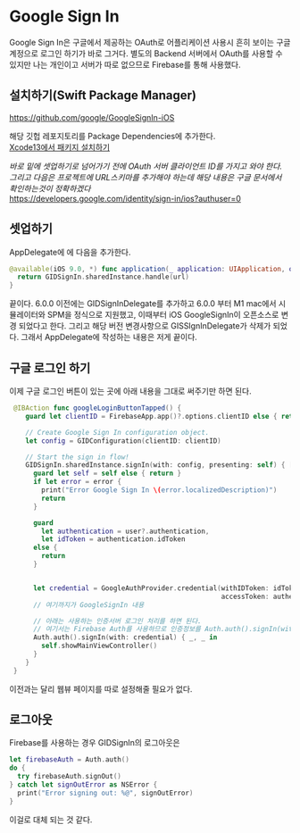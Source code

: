 # Google Sign In
Google Sign In은 구글에서 제공하는 OAuth로 어플리케이션 사용시 흔히 보이는 구글 계정으로 로그인 하기가 바로 그거다.
별도의 Backend 서버에서 OAuth를 사용할 수 있지만 나는 개인이고 서버가 따로 없으므로 Firebase를 통해 사용했다.

## 설치하기(Swift Package Manager)

https://github.com/google/GoogleSignIn-iOS

해당 깃헙 레포지토리를 Package Dependencies에 추가한다. <br>
[Xcode13에서 패키지 설치하기](PackageInstall.md)

*바로 밑에 셋업하기로 넘어가기 전에 OAuth 서버 클라이언트 ID를 가지고 와야 한다.
그리고 다음은 프로젝트에 URL스키마를 추가해야 하는데 해당 내용은 구글 문서에서 확인하는것이 정확하겠다*<br>
https://developers.google.com/identity/sign-in/ios?authuser=0

## 셋업하기
AppDelegate에 에 다음을 추가한다.
```Swift
@available(iOS 9.0, *) func application(_ application: UIApplication, open url: URL, options: [UIApplication.OpenURLOptionsKey: Any]) -> Bool {
  return GIDSignIn.sharedInstance.handle(url)
}
```
끝이다. 6.0.0 이전에는 GIDSignInDelegate를 추가하고 6.0.0 부터 M1 mac에서 시뮬레이터와 SPM을 정식으로 지원했고, 이때부터 iOS GoogleSignIn이 오픈소스로 변경 되었다고 한다.
그리고 해당 버전 변경사항으로 GISSIgnInDelegate가 삭제가 되었다. 그래서 AppDelegate에 작성하는 내용은 저게 끝이다.

## 구글 로그인 하기
이제 구글 로그인 버튼이 있는 곳에 아래 내용을 그대로 써주기만 하면 된다.
```Swift
 @IBAction func googleLoginButtonTapped() {
    guard let clientID = FirebaseApp.app()?.options.clientID else { return }

    // Create Google Sign In configuration object.
    let config = GIDConfiguration(clientID: clientID)

    // Start the sign in flow!
    GIDSignIn.sharedInstance.signIn(with: config, presenting: self) { [weak self] user, error in
      guard let self = self else { return }
      if let error = error {
        print("Error Google Sign In \(error.localizedDescription)")
        return
      }

      guard
        let authentication = user?.authentication,
        let idToken = authentication.idToken
      else {
        return
      }


      let credential = GoogleAuthProvider.credential(withIDToken: idToken,
                                                     accessToken: authentication.accessToken)
      // 여기까지가 GoogleSignIn 내용

      // 아래는 사용하는 인증서버 로그인 처리를 하면 된다.
      // 여기서는 Firebase Auth를 사용하므로 인증정보를 Auth.auth().signIn(with:)으로 넘겨주었다.
      Auth.auth().signIn(with: credential) { _, _ in
        self.showMainViewController()
      }
    }
 }
```
이전과는 달리 웹뷰 페이지를 따로 설정해줄 필요가 없다.

## 로그아웃
Firebase를 사용하는 경우 GIDSignIn의 로그아웃은
```Swift
let firebaseAuth = Auth.auth()
do {
  try firebaseAuth.signOut()
} catch let signOutError as NSError {
  print("Error signing out: %@", signOutError)
}
```
이걸로 대체 되는 것 같다. 